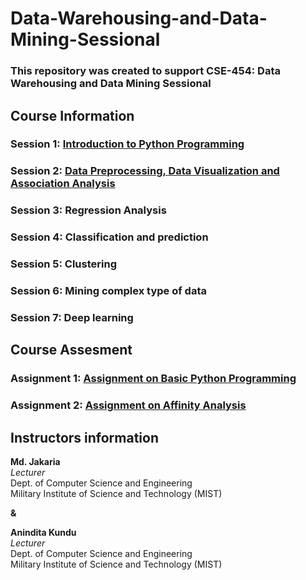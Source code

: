 # Data-Warehousing-and-Data-Mining-Sessional
### This repository was created to support CSE-454: Data Warehousing and Data Mining Sessional 

## Course Information
### Session 1: [Introduction to Python Programming](https://github.com/jakariamd/Data-Warehousing-and-Data-Mining-Sessional/tree/master/Session%201)
### Session 2: [Data Preprocessing, Data Visualization and Association Analysis](https://github.com/jakariamd/Data-Warehousing-and-Data-Mining-Sessional/tree/master/Session%202)
### Session 3: Regression Analysis
### Session 4: Classification and prediction
### Session 5: Clustering
### Session 6: Mining complex type of data
### Session 7: Deep learning

## Course Assesment
### Assignment 1: [Assignment on Basic Python Programming](https://github.com/jakariamd/Data-Warehousing-and-Data-Mining-Sessional/tree/master/Assignment%201)
### Assignment 2: [Assignment on Affinity Analysis](https://github.com/jakariamd/Data-Warehousing-and-Data-Mining-Sessional/tree/master/Assignment%202)




## Instructors information 
**Md. Jakaria** \
*Lecturer* \
Dept. of Computer Science and Engineering \
Military Institute of Science and Technology (MIST)

**&**

**Anindita Kundu** \
*Lecturer* \
Dept. of Computer Science and Engineering \
Military Institute of Science and Technology (MIST)
